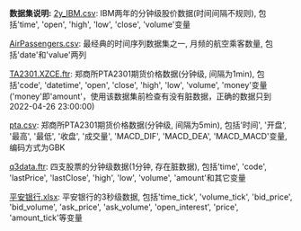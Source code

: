 **数据集说明:**
[2y_IBM.csv](https://github.com/HaoningChen/ScutQuant/blob/main/data/2y_IBM.csv): IBM两年的分钟级股价数据(时间间隔不规则), 包括'time', 'open', 'high', 'low', 'close', 'volume'变量  

[AirPassengers.csv](https://github.com/HaoningChen/ScutQuant/blob/main/data/AirPassengers.csv): 最经典的时间序列数据集之一, 月频的航空乘客数量, 包括'date'和'value'两列  

[TA2301.XZCE.ftr](https://github.com/HaoningChen/ScutQuant/blob/main/data/TA2301.XZCE.ftr): 郑商所PTA2301期货价格数据(分钟级, 间隔为1min), 包括'code', 'datetime', 'open', 'close', 'high', 'low', 'volume', 'money'变量('money'即'amount'，使用该数据集前检查有没有脏数据，正确的数据只到2022-04-26 23:00:00)  

[pta.csv](https://github.com/HaoningChen/ScutQuant/blob/main/data/pta.csv): 郑商所PTA2301期货价格数据(分钟级, 间隔为5min), 包括'时间', '开盘', '最高', '最低', '收盘', '成交量', 'MACD_DIF', 'MACD_DEA', 'MACD_MACD'变量, 编码方式为GBK  

[q3data.ftr](https://github.com/HaoningChen/ScutQuant/blob/main/data/q3data.ftr): 四支股票的分钟级数据(1分钟, 存在脏数据), 包括'time', 'code', 'lastPrice', 'lastClose', 'high', 'low', 'volume', 'amount'和其它变量  

[平安银行.xlsx](https://github.com/HaoningChen/ScutQuant/blob/main/data/平安银行.xlsx): 平安银行的3秒级数据, 包括'time_tick', 'volume_tick', 'bid_price', 'bid_volume', 'ask_price', 'ask_volume', 'open_interest', 'price', 'amount_tick'等变量  
